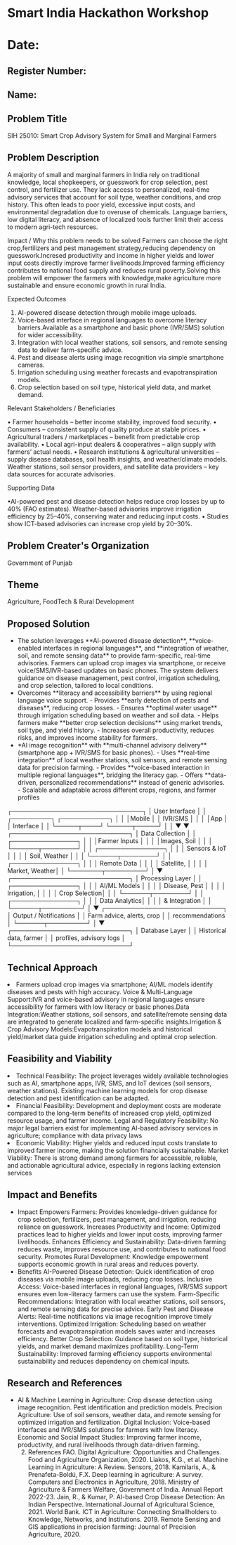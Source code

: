 # Smart India Hackathon Workshop
# Date:
## Register Number:
## Name:
## Problem Title
SIH 25010: Smart Crop Advisory System for Small and Marginal Farmers
## Problem Description
A majority of small and marginal farmers in India rely on traditional knowledge, local shopkeepers, or guesswork for crop selection, pest control, and fertilizer use. They lack access to personalized, real-time advisory services that account for soil type, weather conditions, and crop history. This often leads to poor yield, excessive input costs, and environmental degradation due to overuse of chemicals. Language barriers, low digital literacy, and absence of localized tools further limit their access to modern agri-tech resources.

Impact / Why this problem needs to be solved
     Farmers can choose the right crop,fertilizers and pest management strategy,reducing dependency on guesswork.Incresed productivity and income in higher yields and lower input costs directly improve farmer livelihoods.Improved farming efficiency contributes to national food supply and reduces rural poverty.Solving this problem will empower the farmers with knowledge,make agriculture more sustainable and ensure economic growth in rural India.

Expected Outcomes

1. AI-powered disease detection through mobile image uploads.
2. Voice-based interface in regional languages to overcome literacy barriers.Available as a smartphone and basic phone (IVR/SMS) solution for wider accessibility.
3. Integration with local weather stations, soil sensors, and remote sensing data to deliver farm-specific advice.
4. Pest and disease alerts using image recognition via simple smartphone cameras.
5. Irrigation scheduling using weather forecasts and evapotranspiration models.
6. Crop selection based on soil type, historical yield data, and market demand.

Relevant Stakeholders / Beneficiaries

• Farmer households – better income stability, improved food security.
• Consumers – consistent supply of quality produce at stable prices.
• Agricultural traders / marketplaces – benefit from predictable crop availability. 
• Local agri-input dealers & cooperatives – align supply with farmers’ actual needs.
• Research institutions & agricultural universities – supply disease databases, soil health insights, and weather/climate models.
Weather stations, soil sensor providers, and satellite data providers – key data sources for accurate advisories.

Supporting Data

•AI-powered pest and disease detection helps reduce crop losses by up to 40% (FAO estimates).
Weather-based advisories improve irrigation efficiency by 25–40%, conserving water and reducing input costs.
• Studies show ICT-based advisories can increase crop yield by 20–30%.

## Problem Creater's Organization
Government of Punjab

## Theme
Agriculture, FoodTech & Rural Development

## Proposed Solution
<ul><li>The solution leverages **AI-powered disease detection**, **voice-enabled interfaces in regional languages**, and **integration of weather, soil, and remote sensing data** to provide farm-specific, real-time advisories. Farmers can upload crop images via smartphone, or receive voice/SMS/IVR-based updates on basic phones. The system delivers guidance on disease management, pest control, irrigation scheduling, and crop selection, tailored to local conditions.</li>
<li>Overcomes **literacy and accessibility barriers** by using regional language voice support. - Provides **early detection of pests and diseases**, reducing crop losses. - Ensures **optimal water usage** through irrigation scheduling based on weather and soil data. - Helps farmers make **better crop selection decisions** using market trends, soil type, and yield history. - Increases overall productivity, reduces risks, and improves income stability for farmers.</li>
<li>*AI image recognition** with **multi-channel advisory delivery** (smartphone app + IVR/SMS for basic phones). - Uses **real-time integration** of local weather stations, soil sensors, and remote sensing data for precision farming. - Provides **voice-based interaction in multiple regional languages**, bridging the literacy gap. - Offers **data-driven, personalized recommendations** instead of generic advisories. - Scalable and adaptable across different crops, regions, and farmer profiles</li></ul>
               ┌──────────────────────────────┐
               │        User Interface        │
               │ ┌─────────┐  ┌───────────┐ │
               │ │Mobile   │  │ IVR/SMS   │ │
               │ │App      │  │ Interface │ │
               └─────┬────┘  └─────┬─────┘
                     │             │
                     ▼             ▼
               ┌───────────────────────────┐
               │     Data Collection       │
               │ ┌───────────────┐         │
               │ │Farmer Inputs  │         │
               │ │Images, Soil   │         │
               │ └──────┬────────┘         │
               │ ┌───────────────┐         │
               │ │ Sensors & IoT │         │
               │ │ Soil, Weather │         │
               │ └──────┬────────┘         │
               │ ┌───────────────┐         │
               │ │ Remote Data   │         │
               │ │ Satellite,    │         │
               │ │ Market, Weather│        │
               └───────┬─────────┘
                       │
                       ▼
               ┌───────────────────────────┐
               │    Processing Layer       │
               │ ┌───────────────┐         │
               │ │ AI/ML Models  │         │
               │ │ Disease, Pest │         │
               │ │ Irrigation,   │         │
               │ │ Crop Selection│         │
               │ └──────┬────────┘         │
               │ ┌───────────────┐         │
               │ │ Data Analytics│         │
               │ │ & Integration │         │
               └──────┬─────────┘
                      │
                      ▼
               ┌───────────────────────────┐
               │ Output / Notifications    │
               │ Farm advice, alerts, crop │
               │ recommendations           │
               └──────┬─────────┘
                      │
                      ▼
               ┌───────────────────────────┐
               │       Database Layer       │
               │ Historical data, farmer    │
               │ profiles, advisory logs    │
               └───────────────────────────┘


## Technical Approach
<li>Farmers upload crop images via smartphone; AI/ML models identify diseases and pests with high accuracy.
Voice & Multi-Language Support:IVR and voice-based advisory in regional languages ensure accessibility for farmers with low literacy or basic phones.Data Integration:Weather stations, soil sensors, and satellite/remote sensing data are integrated to generate localized and farm-specific insights.Irrigation & Crop Advisory Models:Evapotranspiration models and historical yield/market data guide irrigation scheduling and optimal crop selection.
</li></ul>

## Feasibility and Viability
<li>Technical Feasibility: The project leverages widely available technologies such as AI, smartphone apps, IVR, SMS, and IoT devices (soil sensors, weather stations). Existing machine learning models for crop disease detection and pest identification can be adapted.</li>
<li>Financial Feasibility: Development and deployment costs are moderate compared to the long-term benefits of increased crop yield, optimized resource usage, and farmer income.
Legal and Regulatory Feasibility: No major legal barriers exist for implementing AI-based advisory services in agriculture; compliance with data privacy laws </li>
<li>Economic Viability: Higher yields and reduced input costs translate to improved farmer income, making the solution financially sustainable.
Market Viability: There is strong demand among farmers for accessible, reliable, and actionable agricultural advice, especially in regions lacking extension services</li></ul>

## Impact and Benefits
<ul><li>Impact
Empowers Farmers: Provides knowledge-driven guidance for crop selection, fertilizers, pest management, and irrigation, reducing reliance on guesswork.
Increases Productivity and Income: Optimized practices lead to higher yields and lower input costs, improving farmer livelihoods.
Enhances Efficiency and Sustainability: Data-driven farming reduces waste, improves resource use, and contributes to national food security.
Promotes Rural Development: Knowledge empowerment supports economic growth in rural areas and reduces poverty.</li>
<li>Benefits
AI-Powered Disease Detection: Quick identification of crop diseases via mobile image uploads, reducing crop losses.
Inclusive Access: Voice-based interfaces in regional languages, IVR/SMS support ensures even low-literacy farmers can use the system.
Farm-Specific Recommendations: Integration with local weather stations, soil sensors, and remote sensing data for precise advice.
Early Pest and Disease Alerts: Real-time notifications via image recognition improve timely interventions.
Optimized Irrigation: Scheduling based on weather forecasts and evapotranspiration models saves water and increases efficiency.
Better Crop Selection: Guidance based on soil type, historical yields, and market demand maximizes profitability.
Long-Term Sustainability: Improved farming efficiency supports environmental sustainability and reduces dependency on chemical inputs.</li></ul>

## Research and References

<ul><li>AI & Machine Learning in Agriculture:
Crop disease detection using image recognition.
Pest identification and prediction models.
Precision Agriculture:
Use of soil sensors, weather data, and remote sensing for optimized irrigation and fertilization.
Digital Inclusion:
Voice-based interfaces and IVR/SMS solutions for farmers with low literacy.
Economic and Social Impact Studies:
Improving farmer income, productivity, and rural livelihoods through data-driven farming.

2. References
FAO. Digital Agriculture: Opportunities and Challenges. Food and Agriculture Organization, 2020.
Liakos, K.G., et al. Machine Learning in Agriculture: A Review. Sensors, 2018.
Kamilaris, A., & Prenafeta-Boldú, F.X. Deep learning in agriculture: A survey. Computers and Electronics in Agriculture, 2018.
Ministry of Agriculture & Farmers Welfare, Government of India. Annual Report 2022-23.
Jain, R., & Kumar, P. AI-based Crop Disease Detection: An Indian Perspective. International Journal of Agricultural Science, 2021.
World Bank. ICT in Agriculture: Connecting Smallholders to Knowledge, Networks, and Institutions. 2019.
Remote Sensing and GIS applications in precision farming: Journal of Precision Agriculture, 2020.</li></ul>
